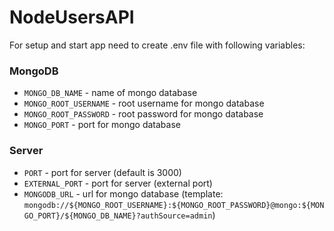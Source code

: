 # NodeUsersAPI

For setup and start app need to create .env file with following variables:

### MongoDB
- `MONGO_DB_NAME` - name of mongo database
- `MONGO_ROOT_USERNAME` - root username for mongo database
- `MONGO_ROOT_PASSWORD` - root password for mongo database
- `MONGO_PORT` - port for mongo database

### Server

- `PORT` - port for server (default is 3000)
- `EXTERNAL_PORT` - port for server (external port)
- `MONGODB_URL` - url for mongo database (template: `mongodb://${MONGO_ROOT_USERNAME}:${MONGO_ROOT_PASSWORD}@mongo:${MONGO_PORT}/${MONGO_DB_NAME}?authSource=admin`)